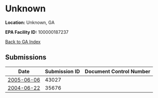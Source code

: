 # Unknown

**Location:** Unknown, GA

**EPA Facility ID:** 100000187237

[Back to GA Index](../../index.md)

## Submissions

| Date | Submission ID | Document Control Number |
|------|--------------|-------------------------|
| [2005-06-06](submissions/43027.md) | 43027 |  |
| [2004-06-22](submissions/35676.md) | 35676 |  |
